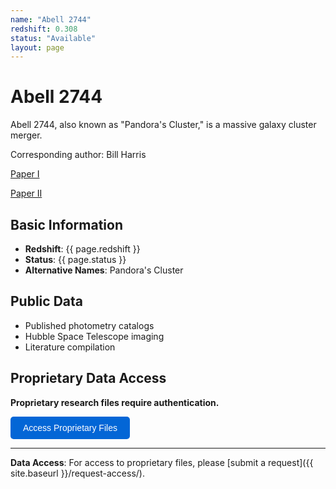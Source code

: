 ```yaml
---
name: "Abell 2744"
redshift: 0.308
status: "Available"
layout: page
---
```


# Abell 2744

Abell 2744, also known as "Pandora's Cluster," is a massive galaxy cluster merger.

Corresponding author: Bill Harris

[Paper I](https://ui.adsabs.harvard.edu/abs/2023MNRAS.526.2696H/abstract)

[Paper II](https://ui.adsabs.harvard.edu/abs/2024ApJ...971..155H/abstract)

## Basic Information
- **Redshift**: {{ page.redshift }}
- **Status**: {{ page.status }}
- **Alternative Names**: Pandora's Cluster

## Public Data

- Published photometry catalogs
- Hubble Space Telescope imaging
- Literature compilation

## Proprietary Data Access

<div id="password-section">
<p><strong>Proprietary research files require authentication.</strong></p>
<button onclick="checkPassword()" class="auth-button">Access Proprietary Files</button>
</div>

<div id="protected-content" style="display: none;">
<h3>🔒 Proprietary Files</h3>
<ul>
<li><a href="{{ site.baseurl }}/data/abell2744/jwst_raw_observations.fits" target="_blank">JWST Raw Observations (FITS)</a></li>
<li><a href="{{ site.baseurl }}/data/abell2744/stellar_mass_catalog.csv" target="_blank">Stellar Mass Catalog</a></li>
<li><a href="{{ site.baseurl }}/data/abell2744/color_magnitude_analysis.py" target="_blank">Custom Analysis Scripts</a></li>
<li><a href="{{ site.baseurl }}/data/abell2744/preliminary_results.pdf" target="_blank">Preliminary Results (Draft)</a></li>
</ul>
<p><em>Note: These are placeholder links for demonstration. Actual files require <a href="{{ site.baseurl }}/request-access/">formal access request</a>.</em></p>
</div>

<script>
function checkPassword() {
    const password = prompt("Enter password to access proprietary files:");
    if (password === "MRC") {
        document.getElementById("protected-content").style.display = "block";
        document.getElementById("password-section").innerHTML = "<p><em>✅ Authentication successful. Proprietary files are now visible below.</em></p>";
    } else if (password !== null) {
        alert("Incorrect password. Please contact the research team for access.");
    }
}
</script>

<style>
.auth-button {
    background-color: #0366d6;
    color: white;
    padding: 10px 20px;
    border: none;
    border-radius: 5px;
    cursor: pointer;
    font-size: 14px;
}
.auth-button:hover {
    background-color: #0256cc;
}
#protected-content {
    background-color: #f6f8fa;
    border: 1px solid #d0d7de;
    border-radius: 6px;
    padding: 16px;
    margin-top: 16px;
}
</style>

---

**Data Access**: For access to proprietary files, please [submit a request]({{ site.baseurl }}/request-access/).